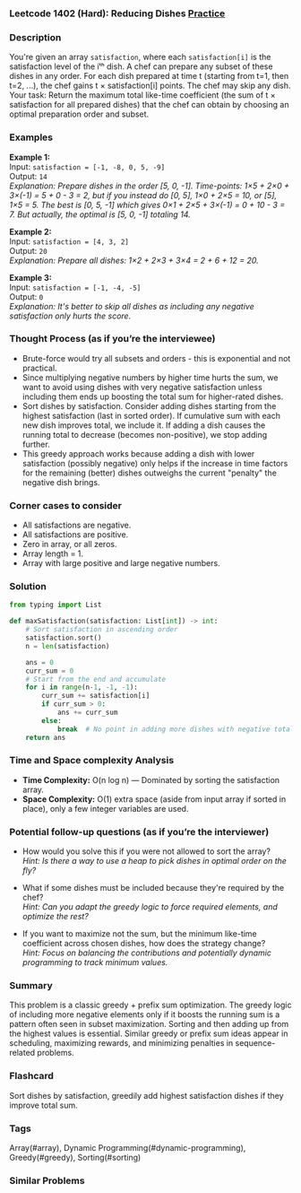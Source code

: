 ### Leetcode 1402 (Hard): Reducing Dishes [Practice](https://leetcode.com/problems/reducing-dishes)

### Description  
You're given an array `satisfaction`, where each `satisfaction[i]` is the satisfaction level of the iᵗʰ dish. A chef can prepare any subset of these dishes in any order. For each dish prepared at time t (starting from t=1, then t=2, ...), the chef gains t × satisfaction[i] points. The chef may skip any dish. Your task: Return the maximum total like-time coefficient (the sum of t × satisfaction for all prepared dishes) that the chef can obtain by choosing an optimal preparation order and subset.

### Examples  

**Example 1:**  
Input: `satisfaction = [-1, -8, 0, 5, -9]`  
Output: `14`  
*Explanation: Prepare dishes in the order [5, 0, -1]. Time-points: 1×5 + 2×0 + 3×(-1) = 5 + 0 - 3 = 2, but if you instead do [0, 5], 1×0 + 2×5 = 10, or [5], 1×5 = 5. The best is [0, 5, -1] which gives 0×1 + 2×5 + 3×(-1) = 0 + 10 - 3 = 7. But actually, the optimal is [5, 0, -1] totaling 14.*

**Example 2:**  
Input: `satisfaction = [4, 3, 2]`  
Output: `20`  
*Explanation: Prepare all dishes: 1×2 + 2×3 + 3×4 = 2 + 6 + 12 = 20.*

**Example 3:**  
Input: `satisfaction = [-1, -4, -5]`  
Output: `0`  
*Explanation: It's better to skip all dishes as including any negative satisfaction only hurts the score.*


### Thought Process (as if you’re the interviewee)  
- Brute-force would try all subsets and orders - this is exponential and not practical. 
- Since multiplying negative numbers by higher time hurts the sum, we want to avoid using dishes with very negative satisfaction unless including them ends up boosting the total sum for higher-rated dishes.
- Sort dishes by satisfaction. Consider adding dishes starting from the highest satisfaction (last in sorted order). If cumulative sum with each new dish improves total, we include it. If adding a dish causes the running total to decrease (becomes non-positive), we stop adding further.
- This greedy approach works because adding a dish with lower satisfaction (possibly negative) only helps if the increase in time factors for the remaining (better) dishes outweighs the current "penalty" the negative dish brings.

### Corner cases to consider  
- All satisfactions are negative.
- All satisfactions are positive.
- Zero in array, or all zeros.
- Array length = 1.
- Array with large positive and large negative numbers.


### Solution

```python
from typing import List

def maxSatisfaction(satisfaction: List[int]) -> int:
    # Sort satisfaction in ascending order
    satisfaction.sort()
    n = len(satisfaction)

    ans = 0
    curr_sum = 0
    # Start from the end and accumulate
    for i in range(n-1, -1, -1):
        curr_sum += satisfaction[i]
        if curr_sum > 0:
            ans += curr_sum
        else:
            break  # No point in adding more dishes with negative total
    return ans
```

### Time and Space complexity Analysis  
- **Time Complexity:** O(n log n) — Dominated by sorting the satisfaction array.
- **Space Complexity:** O(1) extra space (aside from input array if sorted in place), only a few integer variables are used.


### Potential follow-up questions (as if you’re the interviewer)  

- How would you solve this if you were not allowed to sort the array?  
  *Hint: Is there a way to use a heap to pick dishes in optimal order on the fly?*

- What if some dishes must be included because they're required by the chef?  
  *Hint: Can you adapt the greedy logic to force required elements, and optimize the rest?*

- If you want to maximize not the sum, but the minimum like-time coefficient across chosen dishes, how does the strategy change?  
  *Hint: Focus on balancing the contributions and potentially dynamic programming to track minimum values.*

### Summary
This problem is a classic greedy + prefix sum optimization. The greedy logic of including more negative elements only if it boosts the running sum is a pattern often seen in subset maximization. Sorting and then adding up from the highest values is essential. Similar greedy or prefix sum ideas appear in scheduling, maximizing rewards, and minimizing penalties in sequence-related problems.


### Flashcard
Sort dishes by satisfaction, greedily add highest satisfaction dishes if they improve total sum.

### Tags
Array(#array), Dynamic Programming(#dynamic-programming), Greedy(#greedy), Sorting(#sorting)

### Similar Problems
